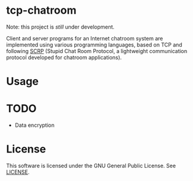 # tcp-chatroom

Note: this project is *still* under development.

Client and server programs for an Internet chatroom system are implemented 
using various programming languages, based on TCP and following 
[SCRP](protocol/SCRP.md) (Stupid Chat Room Protocol, a lightweight 
communication protocol developed for chatroom applications).

# Usage



# TODO

- Data encryption

# License

This software is licensed under the GNU General Public License. See [LICENSE](LICENSE).
